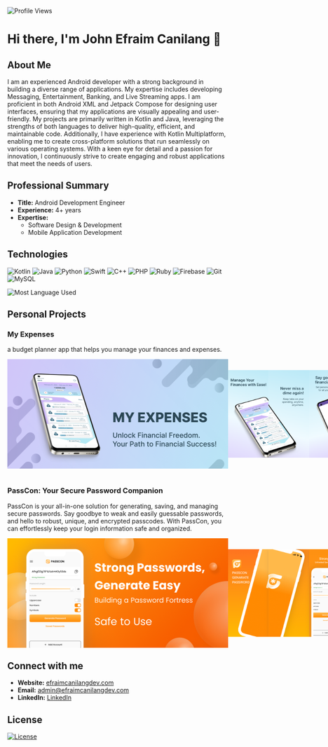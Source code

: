 ![Profile Views](https://komarev.com/ghpvc/?username=notefraim&color=blue)

# Hi there, I'm John Efraim Canilang 👋

## About Me

I am an experienced Android developer with a strong background in building a diverse range of applications. My expertise includes developing Messaging, Entertainment, Banking, and Live Streaming apps. I am proficient in both Android XML and Jetpack Compose for designing user interfaces, ensuring that my applications are visually appealing and user-friendly. My projects are primarily written in Kotlin and Java, leveraging the strengths of both languages to deliver high-quality, efficient, and maintainable code. Additionally, I have experience with Kotlin Multiplatform, enabling me to create cross-platform solutions that run seamlessly on various operating systems. With a keen eye for detail and a passion for innovation, I continuously strive to create engaging and robust applications that meet the needs of users.

## Professional Summary

- **Title:** Android Development Engineer
- **Experience:** 4+ years
- **Expertise:**
  - Software Design & Development
  - Mobile Application Development

## Technologies

![Kotlin](https://img.shields.io/badge/kotlin-316192?style=flat-square&logo=kotlin&logoColor=white)
![Java](https://img.shields.io/badge/Java-007396?style=flat-square&logo=java&logoColor=white)
![Python](https://img.shields.io/badge/Python-3776AB?style=flat-square&logo=python&logoColor=white)
![Swift](https://img.shields.io/badge/Swift-007396?style=flat-square&logo=Swift&logoColor=white)
![C++](https://img.shields.io/badge/C++-002396?style=flat-square&logo=Cplusplus&logoColor=white)
![PHP](https://img.shields.io/badge/PHP-777BB4?style=flat-square&logo=php&logoColor=white)
![Ruby](https://img.shields.io/badge/Ruby-007396?style=flat-square&logo=Ruby&logoColor=white)
![Firebase](https://img.shields.io/badge/Firebase-009884?style=flat-square&logo=Firebase&logoColor=white)
![Git](https://img.shields.io/badge/Git-F05032?style=flat-square&logo=git&logoColor=white)
![MySQL](https://img.shields.io/badge/MySQL-4479A1?style=flat-square&logo=mysql&logoColor=white)

![Most Language Used](https://github-readme-stats.vercel.app/api/top-langs?username=notefraim&show_icons=true&locale=en&layout=compact)


## Personal Projects

### My Expenses
a budget planner app that helps you manage your finances and expenses.

<div style="display: flex; justify-content: space-between; align-items: center;">
<img src="https://raw.githubusercontent.com/NotEfraim/Repository_Images/main/my_expenses_banner.png" width="515" height="250">
<br>
<img src="https://raw.githubusercontent.com/NotEfraim/Repository_Images/main/my_expenses_1.png" width="100" height="200">
<img src="https://raw.githubusercontent.com/NotEfraim/Repository_Images/main/my_expenses_2.png" width="100" height="200">
<img src="https://raw.githubusercontent.com/NotEfraim/Repository_Images/main/my_expenses_3.png" width="100" height="200">
<img src="https://raw.githubusercontent.com/NotEfraim/Repository_Images/main/my_expenses_4.png" width="100" height="200">
<img src="https://raw.githubusercontent.com/NotEfraim/Repository_Images/main/my_expenses_5.png" width="100" height="200"> 
</div>


<br>

### PassCon: Your Secure Password Companion

PassCon is your all-in-one solution for generating, saving, and managing secure passwords. Say goodbye to weak and easily guessable passwords, and hello to robust, unique, and encrypted passcodes. With PassCon, you can effortlessly keep your login information safe and organized.

<div style="display: flex; justify-content: space-between; align-items: center;">
  <img src="https://raw.githubusercontent.com/NotEfraim/Repository_Images/main/passcon_banner.png" width="515" height="250">
<br>
  <img src="https://raw.githubusercontent.com/NotEfraim/Repository_Images/main/passcon_1.jpg" width="100" height="200">
  <img src="https://raw.githubusercontent.com/NotEfraim/Repository_Images/main/passcon_2.jpg" width="100" height="200">
  <img src="https://raw.githubusercontent.com/NotEfraim/Repository_Images/main/passcon_3.jpg" width="100" height="200">
  <img src="https://raw.githubusercontent.com/NotEfraim/Repository_Images/main/passcon_4.jpg" width="100" height="200">
  <img src="https://raw.githubusercontent.com/NotEfraim/Repository_Images/main/passcon_5.jpg" width="100" height="200">
</div>



## Connect with me
- **Website:** [efraimcanilangdev.com](efraimcanilangdev.com)
- **Email:** [admin@efraimcanilangdev.com]()
- **LinkedIn:** [LinkedIn](https://linkedin.com/in/john-efraim-canilang-9055ba221)

## License

[![License](https://img.shields.io/badge/license-MIT-blue.svg)](https://opensource.org/licenses/MIT)
